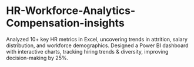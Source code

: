 # HR-Workforce-Analytics-Compensation-insights
Analyzed 10+ key HR metrics in Excel, uncovering trends in attrition, salary distribution, and workforce demographics. Designed a Power BI dashboard with interactive charts, tracking hiring trends &amp; diversity, improving decision-making by 25%. 
